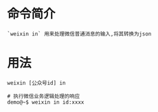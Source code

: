 # 命令简介 

    `weixin in` 用来处理微信普通消息的输入,将其转换为json

# 用法

    weixin [公众号id] in

    # 执行微信业务逻辑处理的响应
    demo@~$ weixin in id:xxxx